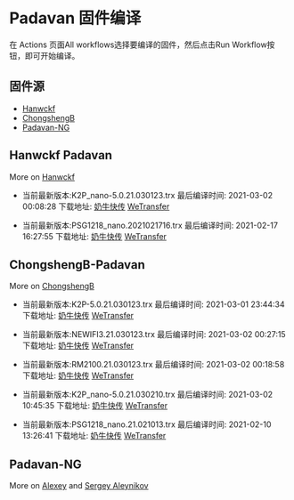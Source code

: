 # Padavan 固件编译
在 Actions 页面All workflows选择要编译的固件，然后点击Run Workflow按钮，即可开始编译。
## 固件源

- [Hanwckf](#Hanwckf-Padavan)
- [ChongshengB](#ChongshengB-Padavan)
- [Padavan-NG](#Padavan-NG)

## Hanwckf Padavan
More on [Hanwckf](https://github.com/hanwckf/rt-n56u/)

* 当前最新版本:K2P_nano-5.0.21.030123.trx  最后编译时间: 2021-03-02 00:08:28  下载地址: [奶牛快传](https://cowtransfer.com/s/3e133cc3a6dc41)  [WeTransfer](https://we.tl/t-cQZdNRNJwA)

* 当前最新版本:PSG1218_nano.2021021716.trx  最后编译时间: 2021-02-17 16:27:55  下载地址: [奶牛快传](https://cowtransfer.com/s/0ea2592cc4214a)  [WeTransfer](https://we.tl/t-tsag85Vpt7)


















## ChongshengB-Padavan
More on [ChongshengB](https://github.com/chongshengB/rt-n56u)



* 当前最新版本:K2P-5.0.21.030123.trx  最后编译时间: 2021-03-01 23:44:34  下载地址: [奶牛快传](https://cowtransfer.com/s/1a1b12294ba049)  [WeTransfer](https://we.tl/t-MIGCV5npmy)

* 当前最新版本:NEWIFI3.21.030123.trx  最后编译时间: 2021-03-02 00:27:15  下载地址: [奶牛快传](https://cowtransfer.com/s/e0fcf03b68b749)  [WeTransfer](https://we.tl/t-muVGYH2IYX)

* 当前最新版本:RM2100.21.030123.trx  最后编译时间: 2021-03-02 00:18:58  下载地址: [奶牛快传](https://cowtransfer.com/s/0484823fefb44c)  [WeTransfer](https://we.tl/t-0XT1Q4DAic)

* 当前最新版本:K2P_nano-5.0.21.030210.trx  最后编译时间: 2021-03-02 10:45:35  下载地址: [奶牛快传](https://cowtransfer.com/s/ffdbe7ab98d54f)  [WeTransfer](https://we.tl/t-apXa72vQJm)

* 当前最新版本:PSG1218_nano.21.021013.trx  最后编译时间: 2021-02-10 13:26:41  下载地址: [奶牛快传](https://cowtransfer.com/s/dce96ef77ffd4e)  [WeTransfer](https://we.tl/t-QAX47R0afI)













## Padavan-NG
More on [Alexey](https://gitlab.com/dm38/padavan-ng) and [Sergey Aleynikov](https://github.com/dur-randir/padavan-ng)
